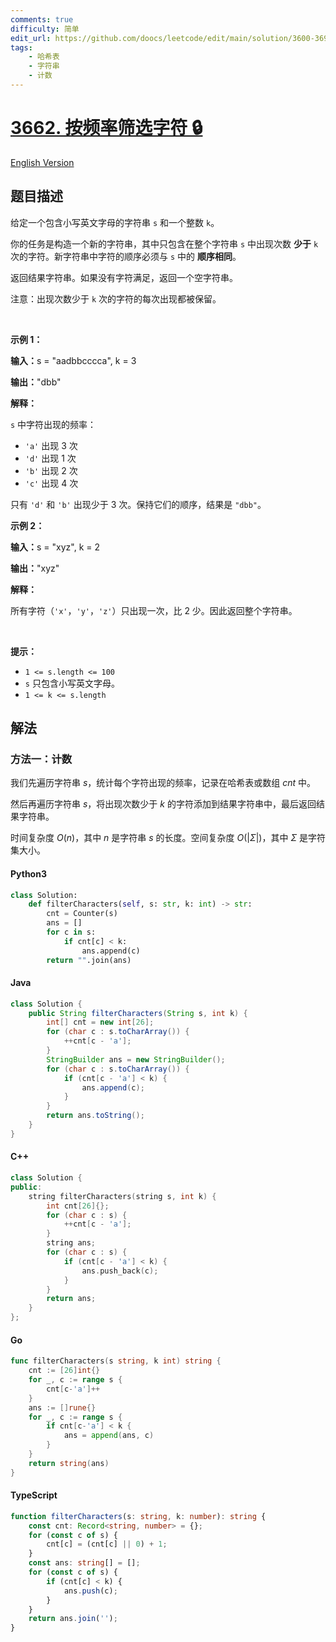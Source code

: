```yaml
---
comments: true
difficulty: 简单
edit_url: https://github.com/doocs/leetcode/edit/main/solution/3600-3699/3662.Filter%20Characters%20by%20Frequency/README.md
tags:
    - 哈希表
    - 字符串
    - 计数
---
```


<!-- problem:start -->

# [3662. 按频率筛选字符 🔒](https://leetcode.cn/problems/filter-characters-by-frequency)

[English Version](/solution/3600-3699/3662.Filter%20Characters%20by%20Frequency/README_EN.md)

## 题目描述

<!-- description:start -->

<p>给定一个包含小写英文字母的字符串&nbsp;<code>s</code> 和一个整数&nbsp;<code>k</code>。</p>

<p>你的任务是构造一个新的字符串，其中只包含在整个字符串&nbsp;<code>s</code> 中出现次数 <strong>少于</strong> <code>k</code> 次的字符。新字符串中字符的顺序必须与 <code>s</code> 中的 <strong>顺序相同</strong>。</p>

<p>返回结果字符串。如果没有字符满足，返回一个空字符串。</p>

<p>注意：出现次数少于 <code>k</code> 次的字符的每次出现都被保留。</p>

<p>&nbsp;</p>

<p><strong class="example">示例 1：</strong></p>

<div class="example-block">
<p><span class="example-io"><b>输入：</b>s = "aadbbcccca", k = 3</span></p>

<p><span class="example-io"><b>输出：</b>"dbb"</span></p>

<p><strong>解释：</strong></p>

<p><code>s</code>&nbsp;中字符出现的频率：</p>

<ul>
	<li><code>'a'</code>&nbsp;出现 3 次</li>
	<li><code>'d'</code> 出现 1&nbsp;次</li>
	<li><code>'b'</code> 出现 2&nbsp;次</li>
	<li><code>'c'</code> 出现 4&nbsp;次</li>
</ul>

<p>只有&nbsp;<code>'d'</code> 和&nbsp;<code>'b'</code>&nbsp;出现少于 3 次。保持它们的顺序，结果是&nbsp;<code>"dbb"</code>。</p>
</div>

<p><strong class="example">示例 2：</strong></p>

<div class="example-block">
<p><span class="example-io"><b>输入：</b>s = "xyz", k = 2</span></p>

<p><span class="example-io"><b>输出：</b>"xyz"</span></p>

<p><strong>解释：</strong></p>

<p>所有字符（<code>'x'</code>，<code>'y'</code>，<code>'z'</code>）只出现一次，比 2 少。因此返回整个字符串。</p>
</div>

<p>&nbsp;</p>

<p><strong>提示：</strong></p>

<ul>
	<li><code>1 &lt;= s.length &lt;= 100</code></li>
	<li><code>s</code>&nbsp;只包含小写英文字母。</li>
	<li><code>1 &lt;= k &lt;= s.length</code></li>
</ul>

<!-- description:end -->

## 解法

<!-- solution:start -->

### 方法一：计数

我们先遍历字符串 $s$，统计每个字符出现的频率，记录在哈希表或数组 $\textit{cnt}$ 中。

然后再遍历字符串 $s$，将出现次数少于 $k$ 的字符添加到结果字符串中，最后返回结果字符串。

时间复杂度 $O(n)$，其中 $n$ 是字符串 $s$ 的长度。空间复杂度 $O(|\Sigma|)$，其中 $\Sigma$ 是字符集大小。

<!-- tabs:start -->

#### Python3

```python
class Solution:
    def filterCharacters(self, s: str, k: int) -> str:
        cnt = Counter(s)
        ans = []
        for c in s:
            if cnt[c] < k:
                ans.append(c)
        return "".join(ans)
```

#### Java

```java
class Solution {
    public String filterCharacters(String s, int k) {
        int[] cnt = new int[26];
        for (char c : s.toCharArray()) {
            ++cnt[c - 'a'];
        }
        StringBuilder ans = new StringBuilder();
        for (char c : s.toCharArray()) {
            if (cnt[c - 'a'] < k) {
                ans.append(c);
            }
        }
        return ans.toString();
    }
}
```

#### C++

```cpp
class Solution {
public:
    string filterCharacters(string s, int k) {
        int cnt[26]{};
        for (char c : s) {
            ++cnt[c - 'a'];
        }
        string ans;
        for (char c : s) {
            if (cnt[c - 'a'] < k) {
                ans.push_back(c);
            }
        }
        return ans;
    }
};
```

#### Go

```go
func filterCharacters(s string, k int) string {
	cnt := [26]int{}
	for _, c := range s {
		cnt[c-'a']++
	}
	ans := []rune{}
	for _, c := range s {
		if cnt[c-'a'] < k {
			ans = append(ans, c)
		}
	}
	return string(ans)
}
```

#### TypeScript

```ts
function filterCharacters(s: string, k: number): string {
    const cnt: Record<string, number> = {};
    for (const c of s) {
        cnt[c] = (cnt[c] || 0) + 1;
    }
    const ans: string[] = [];
    for (const c of s) {
        if (cnt[c] < k) {
            ans.push(c);
        }
    }
    return ans.join('');
}
```

<!-- tabs:end -->

<!-- solution:end -->

<!-- problem:end -->
